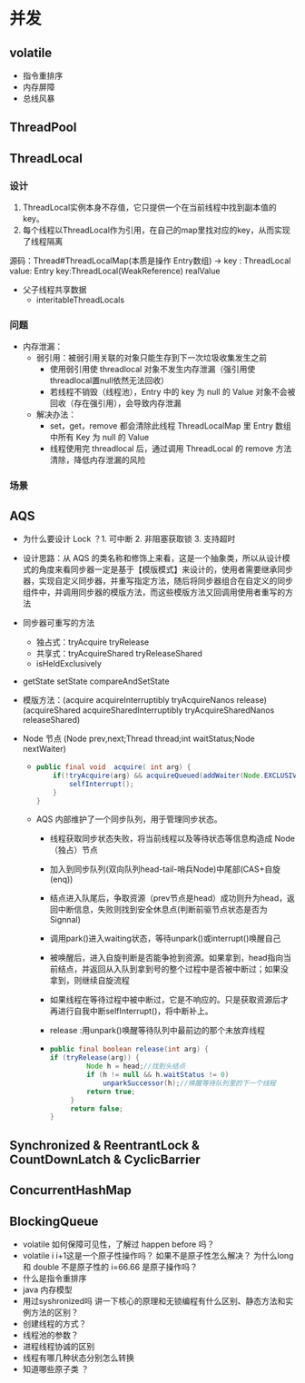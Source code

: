 # 并发

## volatile

- 指令重排序
- 内存屏障
- 总线风暴

## ThreadPool

## ThreadLocal

### 设计

1. ThreadLocal实例本身不存值，它只提供一个在当前线程中找到副本值的key。
2. 每个线程以ThreadLocal作为引用，在自己的map里找对应的key，从而实现了线程隔离

源码：Thread#ThreadLocalMap(本质是操作 Entry数组) -> key : ThreadLocal value: Entry key:ThreadLocal(WeakReference) realValue

- 父子线程共享数据
  - interitableThreadLocals

### 问题

- 内存泄漏：
  - 弱引用：被弱引用关联的对象只能生存到下一次垃圾收集发生之前
    - 使用弱引用使 threadlocal 对象不发生内存泄漏（强引用使threadlocal置null依然无法回收）
    - 若线程不销毁（线程池），Entry 中的 key 为 null 的 Value 对象不会被回收（存在强引用），会导致内存泄漏
  - 解决办法：
    - set，get，remove 都会清除此线程 ThreadLocalMap 里 Entry 数组中所有 Key 为 null 的 Value
    - 线程使用完 threadlocal 后，通过调用 ThreadLocal 的 remove 方法清除，降低内存泄漏的风险

### 场景

## AQS

- 为什么要设计 Lock ？1. 可中断 2. 非阻塞获取锁 3. 支持超时

- 设计思路：从 AQS 的类名称和修饰上来看，这是一个抽象类，所以从设计模式的角度来看同步器一定是基于【模版模式】来设计的，使用者需要继承同步器，实现自定义同步器，并重写指定方法，随后将同步器组合在自定义的同步组件中，并调用同步器的模版方法，而这些模版方法又回调用使用者重写的方法

- 同步器可重写的方法
  - 独占式：tryAcquire tryRelease
  - 共享式：tryAcquireShared tryReleaseShared
  - isHeldExclusively
  
- getState setState compareAndSetState

- 模版方法：(acquire acquireInterruptibly tryAcquireNanos release) (acquireShared acquireSharedInterruptibly tryAcquireSharedNanos releaseShared)

- Node 节点 (Node prev,next;Thread thread;int waitStatus;Node nextWaiter)

  - ```java
    public final void  acquire( int arg) {
        if(!tryAcquire(arg) && acquireQueued(addWaiter(Node.EXCLUSIVE), arg)){
          	selfInterrupt();
        }    
    }
    ```

  - AQS 内部维护了一个同步队列，用于管理同步状态。

    - 线程获取同步状态失败，将当前线程以及等待状态等信息构造成 Node （独占）节点
    
    - 加入到同步队列(双向队列head-tail-哨兵Node)中尾部(CAS+自旋(enq))
    
    - 结点进入队尾后，争取资源（prev节点是head）成功则升为head，返回中断信息，失败则找到安全休息点(判断前驱节点状态是否为Signnal)
    
    - 调用park()进入waiting状态，等待unpark()或interrupt()唤醒自己
    
    - 被唤醒后，进入自旋判断是否能争抢到资源。如果拿到，head指向当前结点，并返回从入队到拿到号的整个过程中是否被中断过；如果没拿到，则继续自旋流程
    
    - 如果线程在等待过程中被中断过，它是不响应的。只是获取资源后才再进行自我中断selfInterrupt()，将中断补上。
    
    - release :用unpark()唤醒等待队列中最前边的那个未放弃线程
    
    - ``` java
      public final boolean release(int arg) {
      if (tryRelease(arg)) {
               Node h = head;//找到头结点
               if (h != null && h.waitStatus != 0)
                   unparkSuccessor(h);//唤醒等待队列里的下一个线程
               return true;
           }
           return false;
      }
      ```

## Synchronized & ReentrantLock & CountDownLatch & CyclicBarrier



## ConcurrentHashMap

## BlockingQueue



- volatile 如何保障可见性，了解过 happen before 吗？
- volatile i i+1这是一个原子性操作吗？ 如果不是原子性怎么解决？ 为什么long 和 double 不是原子性的 i=66.66 是原子操作吗？
- 什么是指令重排序
- java 内存模型
- 用过syshronized吗 讲一下核心的原理和无锁编程有什么区别、静态方法和实例方法的区别？
- 创建线程的方式？
- 线程池的参数？
- 进程线程协诚的区别
- 线程有哪几种状态分别怎么转换
- 知道哪些原子类 ？